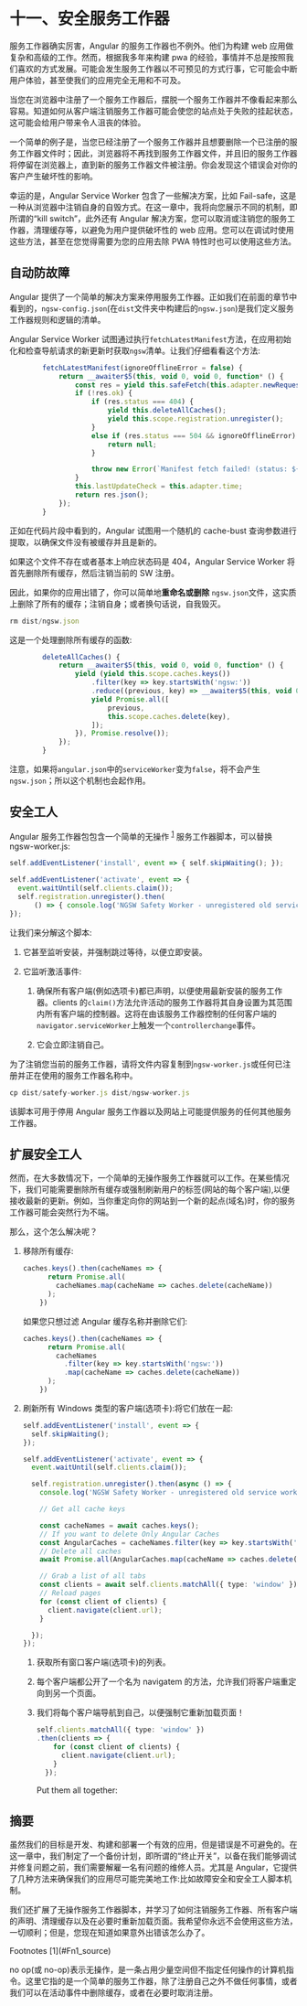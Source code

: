 # 十一、安全服务工作器

服务工作器确实厉害，Angular 的服务工作器也不例外。他们为构建 web 应用做复杂和高级的工作。然而，根据我多年来构建 pwa 的经验，事情并不总是按照我们喜欢的方式发展。可能会发生服务工作器以不可预见的方式行事，它可能会中断用户体验，甚至使我们的应用完全无用和不可及。

当您在浏览器中注册了一个服务工作器后，摆脱一个服务工作器并不像看起来那么容易。知道如何从客户端注销服务工作器可能会使您的站点处于失败的挂起状态，这可能会给用户带来令人沮丧的体验。

一个简单的例子是，当您已经注册了一个服务工作器并且想要删除一个已注册的服务工作器文件时；因此，浏览器将不再找到服务工作器文件，并且旧的服务工作器将停留在浏览器上，直到新的服务工作器文件被注册。你会发现这个错误会对你的客户产生破坏性的影响。

幸运的是，Angular Service Worker 包含了一些解决方案，比如 Fail-safe，这是一种从浏览器中注销自身的自毁方式。在这一章中，我将向您展示不同的机制，即所谓的“kill switch”，此外还有 Angular 解决方案，您可以取消或注销您的服务工作器，清理缓存等，以避免为用户提供破坏性的 web 应用。您可以在调试时使用这些方法，甚至在您觉得需要为您的应用去除 PWA 特性时也可以使用这些方法。

## 自动防故障

Angular 提供了一个简单的解决方案来停用服务工作器。正如我们在前面的章节中看到的，`ngsw-config.json`(在`dist`文件夹中构建后的`ngsw.json`)是我们定义服务工作器规则和逻辑的清单。

Angular Service Worker 试图通过执行`fetchLatestManifest`方法，在应用初始化和检查导航请求的新更新时获取`ngsw`清单。让我们仔细看看这个方法:

```ts
        fetchLatestManifest(ignoreOfflineError = false) {
            return __awaiter$5(this, void 0, void 0, function* () {
                const res = yield this.safeFetch(this.adapter.newRequest('ngsw.json?ngsw-cache-bust=' + Math.random()));
                if (!res.ok) {
                    if (res.status === 404) {
                        yield this.deleteAllCaches();
                        yield this.scope.registration.unregister();
                    }
                    else if (res.status === 504 && ignoreOfflineError) {
                        return null;
                    }

                    throw new Error(`Manifest fetch failed! (status: ${res.status})`);
                }
                this.lastUpdateCheck = this.adapter.time;
                return res.json();
            });
        }

```

正如在代码片段中看到的，Angular 试图用一个随机的 cache-bust 查询参数进行提取，以确保文件没有被缓存并且是新的。

如果这个文件不存在或者基本上响应状态码是 404，Angular Service Worker 将首先删除所有缓存，然后注销当前的 SW 注册。

因此，如果你的应用出错了，你可以简单地**重命名或删除** `ngsw.json`文件，这实质上删除了所有的缓存；注销自身；或者换句话说，自我毁灭。

```ts
rm dist/ngsw.json

```

这是一个处理删除所有缓存的函数:

```ts
        deleteAllCaches() {
            return __awaiter$5(this, void 0, void 0, function* () {
                yield (yield this.scope.caches.keys())
                    .filter(key => key.startsWith('ngsw:'))
                    .reduce((previous, key) => __awaiter$5(this, void 0, void 0, function* () {
                    yield Promise.all([
                        previous,
                        this.scope.caches.delete(key),
                    ]);
                }), Promise.resolve());
            });
        }

```

注意，如果将`angular.json`中的`serviceWorker`变为`false`，将不会产生`ngsw.json`；所以这个机制也会起作用。

## 安全工人

Angular 服务工作器包包含一个简单的无操作 <sup>[1](#Fn1)</sup> 服务工作器脚本，可以替换 ngsw-worker.js:

```ts
self.addEventListener('install', event => { self.skipWaiting(); });

self.addEventListener('activate', event => {
  event.waitUntil(self.clients.claim());
  self.registration.unregister().then(
      () => { console.log('NGSW Safety Worker - unregistered old service worker');     });
});

```

让我们来分解这个脚本:

1.  它甚至监听安装，并强制跳过等待，以便立即安装。

2.  它监听激活事件:
    1.  确保所有客户端(例如选项卡)都已声明，以便使用最新安装的服务工作器。clients 的`claim()`方法允许活动的服务工作器将其自身设置为其范围内所有客户端的控制器。这将在由该服务工作器控制的任何客户端的`navigator.serviceWorker`上触发一个`controllerchange`事件。

    2.  它会立即注销自己。

为了注销您当前的服务工作器，请将文件内容复制到`ngsw-worker.js`或任何已注册并正在使用的服务工作器名称中。

```ts
cp dist/satefy-worker.js dist/ngsw-worker.js

```

该脚本可用于停用 Angular 服务工作器以及网站上可能提供服务的任何其他服务工作器。

## 扩展安全工人

然而，在大多数情况下，一个简单的无操作服务工作器就可以工作。在某些情况下，我们可能需要删除所有缓存或强制刷新用户的标签(网站的每个客户端),以便接收最新的更新。例如，当你重定向你的网站到一个新的起点(域名)时，你的服务工作器可能会突然行为不端。

那么，这个怎么解决呢？

1.  移除所有缓存:

    ```ts
    caches.keys().then(cacheNames => {
          return Promise.all(
            cacheNames.map(cacheName => caches.delete(cacheName))
          );
        })

    ```

    如果您只想过滤 Angular 缓存名称并删除它们:

    ```ts
    caches.keys().then(cacheNames => {
          return Promise.all(
            cacheNames
              .filter(key => key.startsWith('ngsw:'))
              .map(cacheName => caches.delete(cacheName))
          );
        })

    ```

2.  刷新所有 Windows 类型的客户端(选项卡):将它们放在一起:

    ```ts
    self.addEventListener('install', event => {
      self.skipWaiting();
    });

    self.addEventListener('activate', event => {
      event.waitUntil(self.clients.claim());

      self.registration.unregister().then(async () => {
        console.log('NGSW Safety Worker - unregistered old service worker');

        // Get all cache keys

        const cacheNames = await caches.keys();
        // If you want to delete Only Angular Caches
        const AngularCaches = cacheNames.filter(key => key.startsWith('ngsw:'));
        // Delete all caches
        await Promise.all(AngularCaches.map(cacheName => caches.delete(cacheName)));

        // Grab a list of all tabs
        const clients = await self.clients.matchAll({ type: 'window' });
        // Reload pages
        for (const client of clients) {
          client.navigate(client.url);
        }

      });
    });

    ```

    1.  获取所有窗口客户端(选项卡)的列表。

    2.  每个客户端都公开了一个名为 navigatem 的方法，允许我们将客户端重定向到另一个页面。

    3.  我们将每个客户端导航到自己，以便强制它重新加载页面！

        ```ts
        self.clients.matchAll({ type: 'window' })
        .then(clients => {
            for (const client of clients) {
              client.navigate(client.url);
            }
          });

        ```

        Put them all together:

## 摘要

虽然我们的目标是开发、构建和部署一个有效的应用，但是错误是不可避免的。在这一章中，我们制定了一个备份计划，即所谓的“终止开关”，以备在我们能够调试并修复问题之前，我们需要解雇一名有问题的维修人员。尤其是 Angular，它提供了几种方法来确保我们的应用尽可能完美地工作:比如故障安全和安全工人脚本机制。

我们还扩展了无操作服务工作器脚本，并学习了如何注销服务工作器、所有客户端的声明、清理缓存以及在必要时重新加载页面。我希望你永远不会使用这些方法，一切顺利；但是，您现在知道如果意外出错该怎么办了。

<aside class="FootnoteSection" epub:type="footnotes">Footnotes [1](#Fn1_source)

no op(或 no-op)表示无操作，是一条占用少量空间但不指定任何操作的计算机指令。这里它指的是一个简单的服务工作器，除了注册自己之外不做任何事情，或者我们可以在活动事件中删除缓存，或者在必要时取消注册。

 </aside>